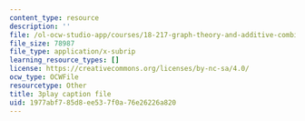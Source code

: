 ```yaml
---
content_type: resource
description: ''
file: /ol-ocw-studio-app/courses/18-217-graph-theory-and-additive-combinatorics-fall-2019/1977abf785d8ee537f0a76e26226a820_P3tGiT72APw.srt
file_size: 78987
file_type: application/x-subrip
learning_resource_types: []
license: https://creativecommons.org/licenses/by-nc-sa/4.0/
ocw_type: OCWFile
resourcetype: Other
title: 3play caption file
uid: 1977abf7-85d8-ee53-7f0a-76e26226a820
---
```

